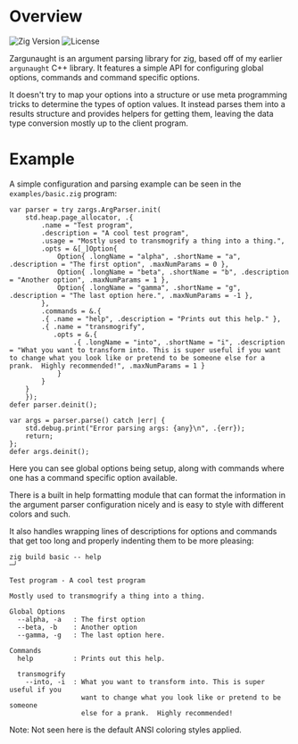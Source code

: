 # Overview

![Zig Version](https://img.shields.io/badge/Zig%20Version-0.13.0-%23f7a41d?logo=zig)
![License](https://img.shields.io/badge/License-MIT-blue)

Zargunaught is an argument parsing library for zig, based off of my earlier `argunaught` C++ library.  It features a simple API for configuring global options, commands and command specific options.

It doesn't try to map your options into a structure or use meta programming tricks to determine the types of option values.  It instead parses them into a results structure and provides helpers for getting them, leaving the data type conversion mostly up to the client program.

# Example

A simple configuration and parsing example can be seen in the `examples/basic.zig` program:

```zig
var parser = try zargs.ArgParser.init(
    std.heap.page_allocator, .{ 
        .name = "Test program",
        .description = "A cool test program",
        .usage = "Mostly used to transmogrify a thing into a thing.",
        .opts = &[_]Option{
            Option{ .longName = "alpha", .shortName = "a", .description = "The first option", .maxNumParams = 0 },
            Option{ .longName = "beta", .shortName = "b", .description = "Another option", .maxNumParams = 1 },
            Option{ .longName = "gamma", .shortName = "g", .description = "The last option here.", .maxNumParams = -1 },
        },
        .commands = &.{
        .{ .name = "help", .description = "Prints out this help." },
        .{ .name = "transmogrify", 
           .opts = &.{
                .{ .longName = "into", .shortName = "i", .description = "What you want to transform into. This is super useful if you want to change what you look like or pretend to be someone else for a prank.  Highly recommended!", .maxNumParams = 1 }
            }
        }
    }
    });
defer parser.deinit();

var args = parser.parse() catch |err| {
    std.debug.print("Error parsing args: {any}\n", .{err});
    return;
};
defer args.deinit();
```

Here you can see global options being setup, along with commands where one has a command specific option available.

There is a built in help formatting module that can format the information in the argument parser configuration nicely and is easy to style with different colors and such.  

It also handles wrapping lines of descriptions for options and commands that get too long and properly indenting them to be more pleasing:

```
zig build basic -- help                                                          ─╯

Test program - A cool test program

Mostly used to transmogrify a thing into a thing.

Global Options
  --alpha, -a   : The first option
  --beta, -b    : Another option
  --gamma, -g   : The last option here.

Commands
  help          : Prints out this help.

  transmogrify
    --into, -i  : What you want to transform into. This is super useful if you
                  want to change what you look like or pretend to be someone
                  else for a prank.  Highly recommended!
```

Note: Not seen here is the default ANSI coloring styles applied.
